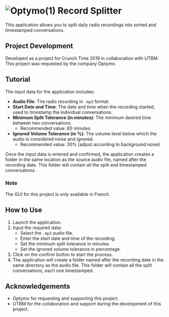 # ![Optymo(1)](https://github.com/adavid1/optymo_record_splitter/assets/36786512/070a16ba-bd02-4cc3-8605-a36f970547e6) Record Splitter

This application allows you to split daily radio recordings into sorted and timestamped conversations.

## Project Development
Developed as a project for Crunch Time 2019 in collaboration with UTBM. This project was requested by the company Optymo.

## Tutorial

The input data for the application includes:
- **Audio File**: The radio recording in `.mp3` format.
- **Start Date and Time**: The date and time when the recording started, used to timestamp the individual conversations.
- **Minimum Split Tolerance (in minutes)**: The minimum desired time between two conversations.
  - Recommended value: 60 minutes
- **Ignored Volume Tolerance (in %)**: The volume level below which the audio is considered noise and ignored.
  - Recommended value: 30% (adjust according to background noise)

Once the input data is entered and confirmed, the application creates a folder in the same location as the source audio file, named after the recording date. This folder will contain all the split and timestamped conversations.

### Note
The GUI for this project is only available in French.

## How to Use
1. Launch the application.
2. Input the required data:
   - Select the `.mp3` audio file.
   - Enter the start date and time of the recording.
   - Set the minimum split tolerance in minutes.
   - Set the ignored volume tolerance in percentage.
3. Click on the confirm button to start the process.
4. The application will create a folder named after the recording date in the same directory as the audio file. This folder will contain all the split conversations, each one timestamped.

## Acknowledgements

- Optymo for requesting and supporting this project.
- UTBM for the collaboration and support during the development of this project.
